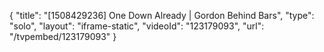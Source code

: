 {
    "title": "[1508429236] One Down Already | Gordon Behind Bars",
    "type": "solo",
    "layout": "iframe-static",
    "videoId": "123179093",
    "url": "\/tvpembed\/123179093"
}